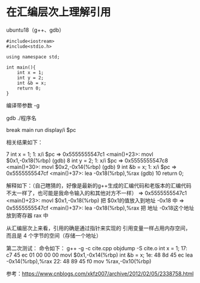 # 在汇编层次上理解引用

ubuntu18（g++、gdb）

```
#include<iostream>
#include<stdio.h>

using namespace std;

int main(){
    int x = 1;
    int y = 2;
    int &b = x;
    return 0;
}

```

编译带参数 -g

gdb ./程序名

break main
run
display/i $pc

相关结果如下：

7	    int x = 1;
1: x/i $pc
=> 0x5555555547c1 <main()+23>:	movl   $0x1,-0x18(%rbp)
(gdb) 
8	    int y = 2;
1: x/i $pc
=> 0x5555555547c8 <main()+30>:	movl   $0x2,-0x14(%rbp)
(gdb) 
9	    int &b = x;
1: x/i $pc
=> 0x5555555547cf <main()+37>:	lea    -0x18(%rbp),%rax
(gdb) 
10	    return 0;

解释如下：（自己瞎猜的，好像是最新的g++生成的汇编代码和老版本的汇编代码不太一样了，也可能是我命令输入的和其他对方不一样）
=> 0x5555555547c1 <main()+23>:	movl   $0x1,-0x18(%rbp) 把 $0x1的值放入到地址 -0x18 中
=> 0x5555555547cf <main()+37>:	lea    -0x18(%rbp),%rax 把 地址 -0x18这个地址放到寄存器 rax 中

从汇编层次上来看，引用的确是通过指针来实现的
引用变量一样占用内存空间，而且是 4 个字节的空间（存储一个地址）

第二次测试：
命令如下：
g++ -g -c cite.cpp
objdump -S cite.o
    int x = 1;
  17:   c7 45 ec 01 00 00 00    movl   $0x1,-0x14(%rbp)
    int &b = x;
  1e:   48 8d 45 ec             lea    -0x14(%rbp),%rax
  22:   48 89 45 f0             mov    %rax,-0x10(%rbp)


参考：https://www.cnblogs.com/xkfz007/archive/2012/02/05/2338758.html




